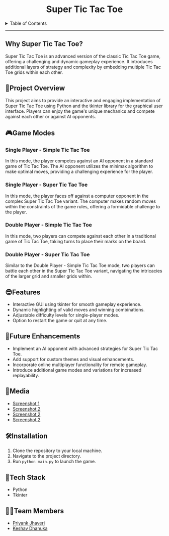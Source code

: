 <h1 align="center">Super Tic Tac Toe</h1>

<details>
<summary>Table of Contents</summary>

- [Why Super Tic Tac Toe?](#why-super-tic-tac-toe) 
- [📝Project Overview](#project-overview) 
- [🎮Game Modes](#game-modes) 
  - [Single Player - Simple Tic Tac Toe](#single-player-simple-tic-tac-toe)
  - [Single Player - Super Tic Tac Toe](#single-player-super-tic-tac-toe)
  - [Double Player - Simple Tic Tac Toe](#double-player-simple-tic-tac-toe)
  - [Double Player - Super Tic Tac Toe](#double-player-super-tic-tac-toe)
- [😎Features](#features) 
- [🔮Future Enhancements](#future-enhancements) 
- [🔗Media](#media) 
- [🛠Installation](#installation) 
- [🤖Tech Stack](#tech-stack)
- [👨‍💻Team Members](#team-members) 

</details>

---

## Why Super Tic Tac Toe?

Super Tic Tac Toe is an advanced version of the classic Tic Tac Toe game, offering a challenging and dynamic gameplay experience. It introduces additional layers of strategy and complexity by embedding multiple Tic Tac Toe grids within each other.

## 📝Project Overview

This project aims to provide an interactive and engaging implementation of Super Tic Tac Toe using Python and the tkinter library for the graphical user interface. Players can enjoy the game's unique mechanics and compete against each other or against AI opponents.

## 🎮Game Modes

### Single Player - Simple Tic Tac Toe

In this mode, the player competes against an AI opponent in a standard game of Tic Tac Toe. The AI opponent utilizes the minimax algorithm to make optimal moves, providing a challenging experience for the player.

### Single Player - Super Tic Tac Toe

In this mode, the player faces off against a computer opponent in the complex Super Tic Tac Toe variant. The computer makes random moves within the constraints of the game rules, offering a formidable challenge to the player.

### Double Player - Simple Tic Tac Toe

In this mode, two players can compete against each other in a traditional game of Tic Tac Toe, taking turns to place their marks on the board.

### Double Player - Super Tic Tac Toe

Similar to the Double Player - Simple Tic Tac Toe mode, two players can battle each other in the Super Tic Tac Toe variant, navigating the intricacies of the larger grid and smaller grids within.

## 😎Features

- Interactive GUI using tkinter for smooth gameplay experience.
- Dynamic highlighting of valid moves and winning combinations.
- Adjustable difficulty levels for single-player modes.
- Option to restart the game or quit at any time.

## 🔮Future Enhancements

- Implement an AI opponent with advanced strategies for Super Tic Tac Toe.
- Add support for custom themes and visual enhancements.
- Incorporate online multiplayer functionality for remote gameplay.
- Introduce additional game modes and variations for increased replayability.

## 🔗Media

- [Screenshot 1](#)
- [Screenshot 2](#)
- [Screenshot 2](#)
- [Screenshot 2](#)
  
## 🛠Installation

1. Clone the repository to your local machine.
2. Navigate to the project directory.
3. Run `python main.py` to launch the game.

## 🤖Tech Stack

- Python
- Tkinter

## 👨‍💻Team Members

- [Priyank Jhaveri](https://github.com/SuperJPcoder)
- [Keshav Dhanuka](https://github.com/KeshavD01)
